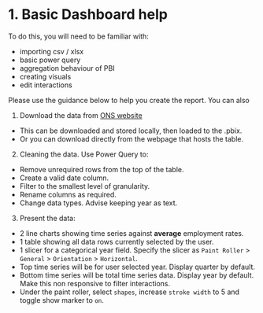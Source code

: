 # 1. Basic Dashboard help

To do this, you will need to be familiar with:

- importing csv / xlsx
- basic power query
- aggregation behaviour of PBI
- creating visuals
- edit interactions


Please use the guidance below to help you create the report. You can also 


1. Download the data from [ONS website](https://www.ons.gov.uk/generator?format=csv&uri=/employmentandlabourmarket/peopleinwork/employmentandemployeetypes/timeseries/lf24/lms)

- This can be downloaded and stored locally, then loaded to the .pbix.
- Or you can download directly from the webpage that hosts the table.

2. Cleaning the data. Use Power Query to:

- Remove unrequired rows from the top of the table.
- Create a valid date column.
- Filter to the smallest level of granularity.
- Rename columns as required.
- Change data types. Advise keeping year as text.

3. Present the data:

- 2 line charts showing time series against **average** employment rates.
- 1 table showing all data rows currently selected by the user.
- 1 slicer for a categorical year field. Specify the slicer as `Paint Roller` > `General` > `Orientation` > `Horizontal`.
- Top time series will be for user selected year. Display quarter by default.
- Bottom time series will be total time series data. Display year by default. Make this non responsive to filter interactions.
- Under the paint roller, select `shapes`, increase `stroke width` to 5 and toggle show marker to `on`.